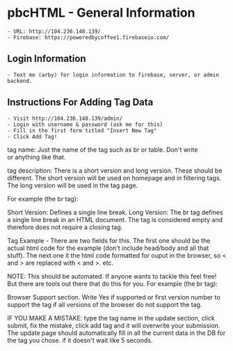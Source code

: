 
# pbcHTML - General Information
    - URL: http://104.236.148.139/
    - Firebase: https://poweredbycoffee1.firebaseio.com/

## Login Information
    - Text me (arby) for login information to firebase, server, or admin backend.

## Instructions For Adding Tag Data
    - Visit http://104.236.148.139/admin/
    - Login with username & password (ask me for this)
    - Fill in the first form titled "Insert New Tag"
    - Click Add Tag!

tag name: Just the name of the tag such as br or table. Don't write <br> or anything like that.

tag description: There is a short version and long version. These should be different. The short version will be used on homepage and in filtering tags. The long version will be used in the tag page. 

For example (the br tag):

Short Version: Defines a single line break.
Long Version: The br tag defines a single line break in an HTML document. The tag is considered empty and therefore does not require a closing tag.

Tag Example - There are two fields for this. The first one should be the actual html code for the example (don't include head/body and all that stuff). The next one it the html code formatted for ouput in the browser, so < and > are replaced with &lt; and &gt;. etc.

NOTE: This should be automated. If anyone wants to tackle this feel free! But there are tools out there that do this for you.
        For example (the br tag):

Browser Support section. Write Yes if supported or first version number to support the tag if all versions of the browser do not support the tag.


IF YOU MAKE A MISTAKE: type the tag name in the update section, click submit, fix the mistake, click add tag and it will overwrite your submission. The update page should automatically fill in all the current data in the DB for the tag you chose. if it doesn't wait like 5 seconds.
